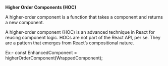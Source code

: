 **Higher Order Components (HOC)**

A higher-order component is a function that takes a component and returns a new component.

A higher-order component (HOC) is an advanced technique in React for reusing component logic. HOCs are not part of the React API, per se. They are a pattern that emerges from React’s compositional nature.

Ex:- const EnhancedComponent = higherOrderComponent(WrappedComponent);
